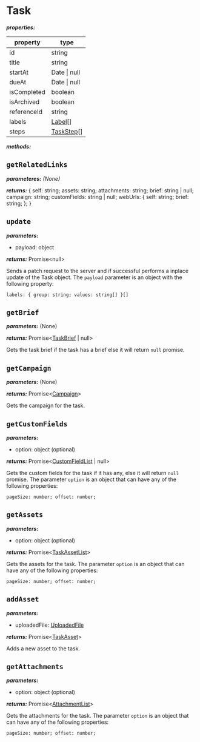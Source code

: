 # Task

**_properties:_**

| property    | type                        |
| ----------- | --------------------------- |
| id          | string                      |
| title       | string                      |
| startAt     | Date \| null                |
| dueAt       | Date \| null                |
| isCompleted | boolean                     |
| isArchived  | boolean                     |
| referenceId | string                      |
| labels      | [Label](./Label.md)[]       |
| steps       | [TaskStep](./TaskStep.md)[] |

**_methods:_**

## `getRelatedLinks`

**_parameteres:_** _(None)_

**_returns:_** {
self: string;
assets: string;
attachments: string;
brief: string | null;
campaign: string;
customFields: string | null;
webUrls: {
  self: string;
  brief: string;
};
}

## `update`

**_parameters:_**

- payload: object

**_returns:_** Promise\<null\>

Sends a patch request to the server and if successful performs a inplace update of the Task object. The `payload` parameter is an object with the following property:

`labels: { group: string; values: string[] }[]`

## `getBrief`

**_parameters:_** (None)

**_returns:_** Promise<[TaskBrief](./TaskBrief.md) | null>

Gets the task brief if the task has a brief else it will return `null` promise.

## `getCampaign`

**_parameters:_** (None)

**_returns:_** Promise<[Campaign](./Campaign.md)>

Gets the campaign for the task.

## `getCustomFields`

**_parameters:_**

- option: object (optional)

**_returns:_** Promise<[CustomFieldList](./CustomFieldList.md) | null>

Gets the custom fields for the task if it has any, else it will return `null` promise. The parameter `option` is an object that can have any of the following properties:

`pageSize: number; offset: number;`

## `getAssets`

**_parameters:_**

- option: object (optional)

**_returns:_** Promise<[TaskAssetList](./TaskAssetList.md)>

Gets the assets for the task. The parameter `option` is an object that can have any of the following properties:

`pageSize: number; offset: number;`

## `addAsset`

**_parameters:_**

- uploadedFile: [UploadedFile](./UploadedFile.md)

**_returns:_** Promise<[TaskAsset](./TaskAsset.md)>

Adds a new asset to the task.

## `getAttachments`

**_parameters:_**

- option: object (optional)

**_returns:_** Promise<[AttachmentList](./AttachmentList.md)>

Gets the attachments for the task. The parameter `option` is an object that can have any of the following properties:

`pageSize: number; offset: number;`
